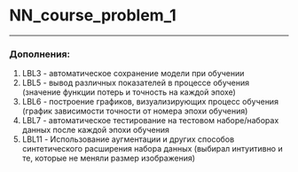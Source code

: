 # NN_course_problem_1
___
### Дополнения:
  1. LBL3 - автоматическое сохранение модели при обучении
  2. LBL5 - вывод различных показателей в процессе обучения (значение функции потерь и точность на каждой эпохе)
  3. LBL6 - построение графиков, визуализирующих процесс обучения (график зависимости точности от номера эпохи обучения)
  4. LBL7 - автоматическое тестирование на тестовом наборе/наборах данных после каждой эпохи обучения
  5. LBL11 - Использование аугментации и других способов синтетического расширения набора данных (выбирал интуитивно и те, которые не меняли размер изображения)
